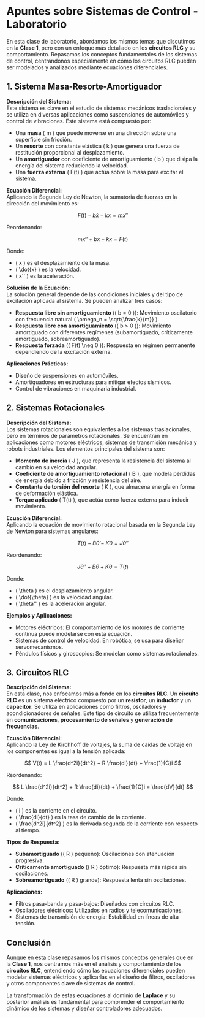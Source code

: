# Apuntes sobre Sistemas de Control - Laboratorio

En esta clase de laboratorio, abordamos los mismos temas que discutimos en la **Clase 1**, pero con un enfoque más detallado en los **circuitos RLC** y su comportamiento. Repasamos los conceptos fundamentales de los sistemas de control, centrándonos especialmente en cómo los circuitos RLC pueden ser modelados y analizados mediante ecuaciones diferenciales.

## 1. Sistema Masa-Resorte-Amortiguador

**Descripción del Sistema:**  
Este sistema es clave en el estudio de sistemas mecánicos traslacionales y se utiliza en diversas aplicaciones como suspensiones de automóviles y control de vibraciones. Este sistema está compuesto por:

- Una **masa** \( m \) que puede moverse en una dirección sobre una superficie sin fricción.
- Un **resorte** con constante elástica \( k \) que genera una fuerza de restitución proporcional al desplazamiento.
- Un **amortiguador** con coeficiente de amortiguamiento \( b \) que disipa la energía del sistema reduciendo la velocidad.
- Una **fuerza externa** \( F(t) \) que actúa sobre la masa para excitar el sistema.

**Ecuación Diferencial:**  
Aplicando la Segunda Ley de Newton, la sumatoria de fuerzas en la dirección del movimiento es:

$$
F(t) - b \dot{x} - kx = mx''
$$

Reordenando:

$$
m x'' + b \dot{x} + kx = F(t)
$$

Donde:
- \( x \) es el desplazamiento de la masa.
- \( \dot{x} \) es la velocidad.
- \( x'' \) es la aceleración.

**Solución de la Ecuación:**  
La solución general depende de las condiciones iniciales y del tipo de excitación aplicada al sistema. Se pueden analizar tres casos:
- **Respuesta libre sin amortiguamiento** (\( b = 0 \)): Movimiento oscilatorio con frecuencia natural \( \omega_n = \sqrt{\frac{k}{m}} \).
- **Respuesta libre con amortiguamiento** (\( b > 0 \)): Movimiento amortiguado con diferentes regímenes (subamortiguado, críticamente amortiguado, sobreamortiguado).
- **Respuesta forzada** (\( F(t) \neq 0 \)): Respuesta en régimen permanente dependiendo de la excitación externa.

**Aplicaciones Prácticas:**
- Diseño de suspensiones en automóviles.
- Amortiguadores en estructuras para mitigar efectos sísmicos.
- Control de vibraciones en maquinaria industrial.

## 2. Sistemas Rotacionales

**Descripción del Sistema:**  
Los sistemas rotacionales son equivalentes a los sistemas traslacionales, pero en términos de parámetros rotacionales. Se encuentran en aplicaciones como motores eléctricos, sistemas de transmisión mecánica y robots industriales. Los elementos principales del sistema son:
- **Momento de inercia** \( J \), que representa la resistencia del sistema al cambio en su velocidad angular.
- **Coeficiente de amortiguamiento rotacional** \( B \), que modela pérdidas de energía debido a fricción y resistencia del aire.
- **Constante de torsión del resorte** \( K \), que almacena energía en forma de deformación elástica.
- **Torque aplicado** \( T(t) \), que actúa como fuerza externa para inducir movimiento.

**Ecuación Diferencial:**  
Aplicando la ecuación de movimiento rotacional basada en la Segunda Ley de Newton para sistemas angulares:

$$
T(t) - B\dot{\theta} - K\theta = J\theta''
$$

Reordenando:

$$
J \theta'' + B \dot{\theta} + K \theta = T(t)
$$

Donde:
- \( \theta \) es el desplazamiento angular.
- \( \dot{\theta} \) es la velocidad angular.
- \( \theta'' \) es la aceleración angular.

**Ejemplos y Aplicaciones:**
- Motores eléctricos: El comportamiento de los motores de corriente continua puede modelarse con esta ecuación.
- Sistemas de control de velocidad: En robótica, se usa para diseñar servomecanismos.
- Péndulos físicos y giroscopios: Se modelan como sistemas rotacionales.

## 3. Circuitos RLC

**Descripción del Sistema:**  
En esta clase, nos enfocamos más a fondo en los **circuitos RLC**. Un **circuito RLC** es un sistema eléctrico compuesto por un **resistor**, un **inductor** y un **capacitor**. Se utiliza en aplicaciones como filtros, osciladores y acondicionadores de señales. Este tipo de circuito se utiliza frecuentemente en **comunicaciones**, **procesamiento de señales** y **generación de frecuencias**.

**Ecuación Diferencial:**  
Aplicando la Ley de Kirchhoff de voltajes, la suma de caídas de voltaje en los componentes es igual a la tensión aplicada:

$$
V(t) = L \frac{d^2i}{dt^2} + R \frac{di}{dt} + \frac{1}{C}i
$$

Reordenando:

$$
L \frac{d^2i}{dt^2} + R \frac{di}{dt} + \frac{1}{C}i = \frac{dV}{dt}
$$

Donde:
- \( i \) es la corriente en el circuito.
- \( \frac{di}{dt} \) es la tasa de cambio de la corriente.
- \( \frac{d^2i}{dt^2} \) es la derivada segunda de la corriente con respecto al tiempo.

**Tipos de Respuesta:**
- **Subamortiguado** (\( R \) pequeño): Oscilaciones con atenuación progresiva.
- **Críticamente amortiguado** (\( R \) óptimo): Respuesta más rápida sin oscilaciones.
- **Sobreamortiguado** (\( R \) grande): Respuesta lenta sin oscilaciones.

**Aplicaciones:**
- Filtros pasa-banda y pasa-bajos: Diseñados con circuitos RLC.
- Osciladores eléctricos: Utilizados en radios y telecomunicaciones.
- Sistemas de transmisión de energía: Estabilidad en líneas de alta tensión.

## Conclusión

Aunque en esta clase repasamos los mismos conceptos generales que en la **Clase 1**, nos centramos más en el análisis y comportamiento de los **circuitos RLC**, entendiendo cómo las ecuaciones diferenciales pueden modelar sistemas eléctricos y aplicarlas en el diseño de filtros, osciladores y otros componentes clave de sistemas de control.

La transformación de estas ecuaciones al dominio de **Laplace** y su posterior análisis es fundamental para comprender el comportamiento dinámico de los sistemas y diseñar controladores adecuados.
